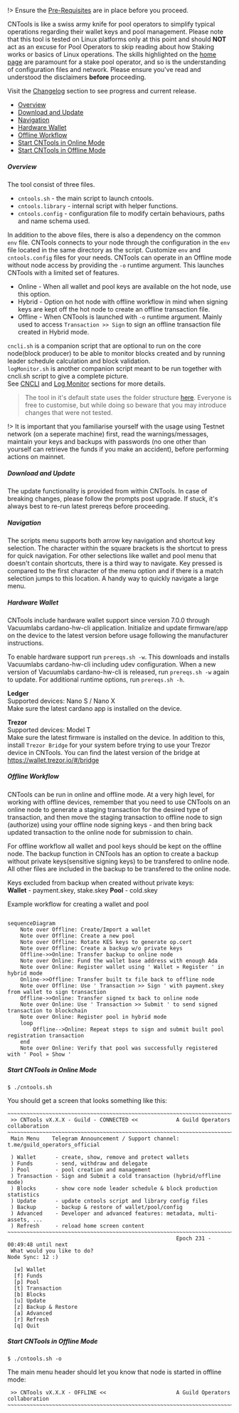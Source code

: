 !> Ensure the [Pre-Requisites](basics.md#pre-requisites) are in place before you proceed.

CNTools is like a swiss army knife for pool operators to simplify typical operations regarding their wallet keys and pool management. Please note that this tool is tested on Linux platforms only at this point and should **NOT** act as an excuse for Pool Operators to skip reading about how Staking works or basics of Linux operations. The skills highlighted on the [home page](README.md) are paramount for a stake pool operator, and so is the understanding of configuration files and network. Please ensure you've read and understood the disclaimers **before** proceeding.

Visit the [Changelog](Scripts/cntools-changelog.md) section to see progress and current release.

* [Overview](#overview)
* [Download and Update](#download-and-update)
* [Navigation](#navigation)
* [Hardware Wallet](#hardware-wallet)
* [Offline Workflow](#offline-workflow)
* [Start CNTools in Online Mode](#start-cntools-in-online-mode)
* [Start CNTools in Offline Mode](#start-cntools-in-offline-mode)

##### Overview
The tool consist of three files.  
* `cntools.sh` - the main script to launch cntools.
* `cntools.library` - internal script with helper functions.
* `cntools.config` - configuration file to modify certain behaviours, paths and name schema used.

In addition to the above files, there is also a dependency on the common `env` file. CNTools connects to your node through the configuration in the `env` file located in the same directory as the script. Customize `env` and `cntools.config` files for your needs. CNTools can operate in an Offline mode without node access by providing the `-o` runtime argument. This launches CNTools with a limited set of features.
* Online - When all wallet and pool keys are available on the hot node, use this option.
* Hybrid - Option on hot node with offline workflow in mind when signing keys are kept off the hot node to create an offline transaction file.
* Offline - When CNTools is launched with `-o` runtime argument. Mainly used to access `Transaction >> Sign` to sign an offline transaction file created in Hybrid mode.

`cncli.sh` is a companion script that are optional to run on the core node(block producer) to be able to monitor blocks created and by running leader schedule calculation and block validation.  
`logMonitor.sh` is another companion script meant to be run together with cncli.sh script to give a complete picture.  
See [CNCLI](Scripts/cncli.md) and [Log Monitor](Scripts/logmonitor.md) sections for more details.  

> The tool in it's default state uses the folder structure [here](basics.md#folder-structure). Everyone is free to customise, but while doing so beware that you may introduce changes that were not tested.

!> It is important that you familiarise yourself with the usage using Testnet network (on a seperate machine) first, read the warnings/messages, maintain your keys and backups with passwords (no one other than yourself can retrieve the funds if you make an accident), before performing actions on mainnet.

##### Download and Update
The update functionality is provided from within CNTools. In case of breaking changes, please follow the prompts post upgrade. If stuck, it's always best to re-run latest prereqs before proceeding.

##### Navigation
The scripts menu supports both arrow key navigation and shortcut key selection. The character within the square brackets is the shortcut to press for quick navigation. For other selections like wallet and pool menu that doesn't contain shortcuts, there is a third way to navigate. Key pressed is compared to the first character of the menu option and if there is a match selection jumps to this location. A handy way to quickly navigate a large menu. 

##### Hardware Wallet
CNTools include hardware wallet support since version 7.0.0 through Vacuumlabs cardano-hw-cli application. Initialize and update firmware/app on the device to the latest version before usage following the manufacturer instructions.

To enable hardware support run `prereqs.sh -w`. This downloads and installs Vacuumlabs cardano-hw-cli including udev configuration. When a new version of Vacuumlabs cardano-hw-cli is released, run `prereqs.sh -w` again to update. For additional runtime options, run `prereqs.sh -h`.

**Ledger**  
Supported devices: Nano S / Nano X  
Make sure the latest cardano app is installed on the device.

**Trezor**  
Supported devices: Model T  
Make sure the latest firmware is installed on the device. In addition to this, install `Trezor Bridge` for your system before trying to use your Trezor device in CNTools. You can find the latest version of the bridge at https://wallet.trezor.io/#/bridge

##### Offline Workflow
CNTools can be run in online and offline mode. At a very high level, for working with offline devices, remember that you need to use CNTools on an online node to generate a staging transaction for the desired type of transaction, and then move the staging transaction to offline node to sign (authorize) using your offline node signing keys - and then bring back updated transaction to the online node for submission to chain. 

For offline workflow all wallet and pool keys should be kept on the offline node. The backup function in CNTools has an option to create a backup without private keys(sensitive signing keys) to be transfered to online node. All other files are included in the backup to be transfered to the online node. 

Keys excluded from backup when created without private keys:  
**Wallet** - payment.skey, stake.skey
**Pool**   - cold.skey

Example workflow for creating a wallet and pool

``` mermaid

sequenceDiagram
    Note over Offline: Create/Import a wallet
    Note over Offline: Create a new pool
    Note over Offline: Rotate KES keys to generate op.cert
    Note over Offline: Create a backup w/o private keys
    Offline->>Online: Transfer backup to online node
    Note over Online: Fund the wallet base address with enough Ada
    Note over Online: Register wallet using ' Wallet » Register ' in hybrid mode
    Online->>Offline: Transfer built tx file back to offline node
    Note over Offline: Use ' Transaction >> Sign ' with payment.skey from wallet to sign transaction
    Offline->>Online: Transfer signed tx back to online node
    Note over Online: Use ' Transaction >> Submit ' to send signed transaction to blockchain
    Note over Online: Register pool in hybrid mode
    loop
        Offline-->Online: Repeat steps to sign and submit built pool registration transaction
    end
    Note over Online: Verify that pool was successfully registered with ' Pool » Show '

```

##### Start CNTools in Online Mode
`$ ./cntools.sh`

You should get a screen that looks something like this:
```
~~~~~~~~~~~~~~~~~~~~~~~~~~~~~~~~~~~~~~~~~~~~~~~~~~~~~~~~~~~~~~~~~~~~~~~~~~~~~~~~~~~~
 >> CNTools vX.X.X - Guild - CONNECTED <<            A Guild Operators collaboration
~~~~~~~~~~~~~~~~~~~~~~~~~~~~~~~~~~~~~~~~~~~~~~~~~~~~~~~~~~~~~~~~~~~~~~~~~~~~~~~~~~~~
 Main Menu    Telegram Announcement / Support channel: t.me/guild_operators_official

 ) Wallet      - create, show, remove and protect wallets
 ) Funds       - send, withdraw and delegate
 ) Pool        - pool creation and management
 ) Transaction - Sign and Submit a cold transaction (hybrid/offline mode)
 ) Blocks      - show core node leader schedule & block production statistics
 ) Update      - update cntools script and library config files
 ) Backup      - backup & restore of wallet/pool/config
 ) Advanced    - Developer and advanced features: metadata, multi-assets, ...
 ) Refresh     - reload home screen content
~~~~~~~~~~~~~~~~~~~~~~~~~~~~~~~~~~~~~~~~~~~~~~~~~~~~~~~~~~~~~~~~~~~~~~~~~~~~~~~~~~~~
                                                     Epoch 231 - 00:49:48 until next
 What would you like to do?                                         Node Sync: 12 :)

  [w] Wallet
  [f] Funds
  [p] Pool
  [t] Transaction
  [b] Blocks
  [u] Update
  [z] Backup & Restore
  [a] Advanced
  [r] Refresh
  [q] Quit
```

##### Start CNTools in Offline Mode
`$ ./cntools.sh -o`

The main menu header should let you know that node is started in offline mode:
```
 >> CNTools vX.X.X - OFFLINE <<                      A Guild Operators collaboration
~~~~~~~~~~~~~~~~~~~~~~~~~~~~~~~~~~~~~~~~~~~~~~~~~~~~~~~~~~~~~~~~~~~~~~~~~~~~~~~~~~~~
```
